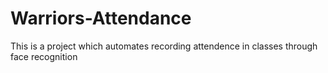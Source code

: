 # Warriors-Attendance
This is a project which automates recording attendence in classes through face recognition
